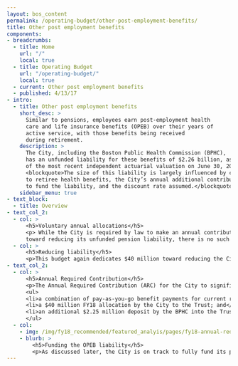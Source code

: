 ```yaml
---
layout: bos_content
permalink: /operating-budget/other-post-employment-benefits/
title: Other post employment benefits
components:
- breadcrumbs:
  - title: Home
    url: "/"
    local: true
  - title: Operating Budget
    url: "/operating-budget/"
    local: true
  - current: Other post employment benefits
  - published: 4/13/17
- intro:
  - title: Other post employment benefits
    short_desc: >
      Similar to pensions, employees earn post-employment health 
      care and life insurance benefits (OPEB) over their years of 
      active service, with those benefits being received 
      during retirement.
    description: >
      The City, including the Boston Public Health Commission (BPHC), 
      has an unfunded liability for these benefits of $2.26 billion, as 
      of the most recent independent actuarial valuation on June 30, 2015. 
      <blockquote>The size of this liability is largely influenced by changes 
      to retiree health benefits, the City’s annual additional contribution 
      to fund the liability, and the discount rate assumed.</blockquote>
    sidebar_menu: true
- text_block:
  - title: Overview
- text_col_2:
  - col: >
      <h5>Voluntary annual allocations</h5>
      <p> While the City is required by law to make an annual contribution 
      toward reducing its unfunded pension liability, there is no such requirement for retiree health and life insurance benefits. In FY08, the City followed new Governmental Accounting Standards Board (GASB) requirements to identify and disclose this estimated liability, and also began voluntary annual allocations to fund the liability. Annual allocations are retained in an irrevocable Trust Fund, authorized through the City’s acceptance of M.G.L. Chapter 32B section 20. As of December 31, 2016 the Fund had a balance of $437 million.</p>
  - col: >
      <h5>Reducing liability</h5>
      <p>This budget again dedicates $40 million toward reducing the City’s long term other post-employment benefits (OPEB) liability. These fiscally responsible actions are critical to the Walsh Administration’s prudent financial management policies, which have contributed to the recent affirmation of Boston’s triple A bond rating.</p>
- text_col_2: 
  - col: >
      <h5>Annual Required Contribution</h5>
      <p>The Annual Required Contribution (ARC) for the City to significantly reduce the OPEB liability over a 30 year period is projected at $184.9 million in FY18, as shown in Table 4. $172.2 million (93%) of this amount will be funded through:</p>
      <ul>
      <li>a combination of pay-as-you-go benefit payments for current retirees (included in health care costs discussed in previous section);</li>
      <li>a $40 million FY18 allocation by the City to the Trust; and</li>
      <li>an additional $2.25 million deposit by the BPHC into the Trust.</li>
      </ul>
  - col: 
    - img: /img/fy18_recommended/featured_analyis/pages/fy18-annual-required-contribution.png
    - blurb: >
        <h5>Funding the OPEB liability</h5>
        <p>As discussed later, the City is on track to fully fund its pension liability in 2025. The City then plans to redirect previous annual pension contributions to further reduce the unfunded OPEB liability, with a goal of fully funding the OPEB liability in 30 years.</p>
---
```

